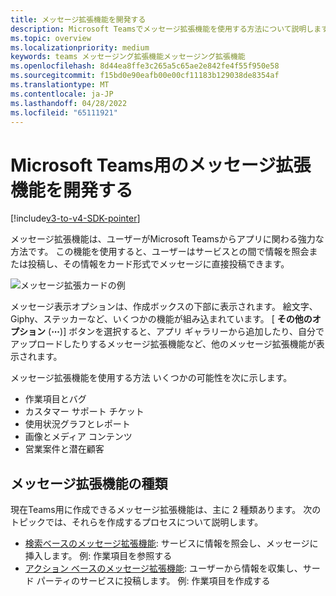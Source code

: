 ```yaml
---
title: メッセージ拡張機能を開発する
description: Microsoft Teamsでメッセージ拡張機能を使用する方法について説明します
ms.topic: overview
ms.localizationpriority: medium
keywords: teams メッセージング拡張機能メッセージング拡張機能
ms.openlocfilehash: 8d44ea8ffe3c265a5c65ae2e842fe4f55f950e58
ms.sourcegitcommit: f15bd0e90eafb00e00cf11183b129038de8354af
ms.translationtype: MT
ms.contentlocale: ja-JP
ms.lasthandoff: 04/28/2022
ms.locfileid: "65111921"
---
```

# <a name="develop-message-extensions-for-microsoft-teams"></a>Microsoft Teams用のメッセージ拡張機能を開発する

[!include[v3-to-v4-SDK-pointer](~/includes/v3-to-v4-pointer-me.md)]

メッセージ拡張機能は、ユーザーがMicrosoft Teamsからアプリに関わる強力な方法です。 この機能を使用すると、ユーザーはサービスとの間で情報を照会または投稿し、その情報をカード形式でメッセージに直接投稿できます。

![メッセージ拡張カードの例](~/assets/images/compose-extensions/ceexample.png)

メッセージ表示オプションは、作成ボックスの下部に表示されます。 絵文字、Giphy、ステッカーなど、いくつかの機能が組み込まれています。 [ **その他のオプション** (**&#8943;**)] ボタンを選択すると、アプリ ギャラリーから追加したり、自分でアップロードしたりするメッセージ拡張機能など、他のメッセージ拡張機能が表示されます。

メッセージ拡張機能を使用する方法 いくつかの可能性を次に示します。

* 作業項目とバグ
* カスタマー サポート チケット
* 使用状況グラフとレポート
* 画像とメディア コンテンツ
* 営業案件と潜在顧客

## <a name="types-of-message-extensions"></a>メッセージ拡張機能の種類

現在Teams用に作成できるメッセージ拡張機能は、主に 2 種類あります。 次のトピックでは、それらを作成するプロセスについて説明します。

* [検索ベースのメッセージ拡張機能](~/resources/messaging-extension-v3/search-extensions.md): サービスに情報を照会し、メッセージに挿入します。 例: 作業項目を参照する
* [アクション ベースのメッセージ拡張機能](~/resources/messaging-extension-v3/create-extensions.md): ユーザーから情報を収集し、サード パーティのサービスに投稿します。 例: 作業項目を作成する
